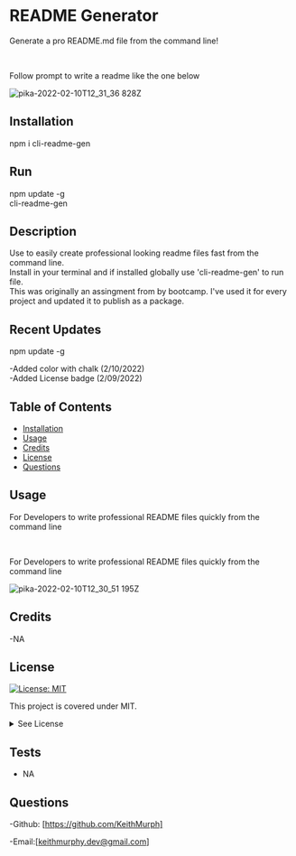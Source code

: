#  README Generator
Generate a pro README.md file from the command line!

<br>

Follow prompt to write a readme like the one below

![pika-2022-02-10T12_31_36 828Z](https://user-images.githubusercontent.com/85463607/153409187-c0beade1-b9ad-4805-b00c-648800b62ce6.png)


## Installation
npm i cli-readme-gen

  ## Run
  npm update -g
  <br>
  cli-readme-gen




## Description
  Use to easily create professional looking readme files fast from the command line.
  <br>
   Install in your terminal and if installed globally use 'cli-readme-gen' to run file.
  <br>
  This was originally an assingment from by bootcamp. I've used it for every project and updated it to publish as a package. 

  ## Recent Updates
  npm update -g
  <br>
  
  -Added color with chalk (2/10/2022)
  <br>
  -Added License badge (2/09/2022)

## Table of Contents
  - [Installation](#howToInstall)
  - [Usage](#usage)
  - [Credits](#credits)
  - [License](#license)
  - [Questions](#questions)



## Usage

For Developers to write professional README files quickly from the command line

<br>

For Developers to write professional README files quickly from the command line

![pika-2022-02-10T12_30_51 195Z](https://user-images.githubusercontent.com/85463607/153409216-e442a25e-bedc-4787-b572-d0f43c2cda77.png)




    

## Credits
  -NA


## License
[![License: MIT](https://img.shields.io/badge/License-MIT-yellow.svg)](https://opensource.org/licenses/MIT)

  
  This project is covered under MIT.
  <details>
    <summary>
      See License
    </summary> 
  
  ```
  Copyright <2022> <Keith Murphy>
  Permission is hereby granted, free of charge, to any person obtaining a copy of this software and associated documentation files (the "Software"), to deal in the Software without restriction, including without limitation the rights to use, copy, modify, merge, publish, distribute, sublicense, and/or sell copies of the Software, and to permit persons to whom the Software is furnished to do so, subject to the following conditions:
  The above copyright notice and this permission notice shall be included in all copies or substantial portions of the Software.
  
  THE SOFTWARE IS PROVIDED "AS IS", WITHOUT WARRANTY OF ANY KIND, EXPRESS OR IMPLIED, INCLUDING BUT NOT LIMITED TO THE WARRANTIES OF MERCHANTABILITY, FITNESS FOR A PARTICULAR PURPOSE AND NONINFRINGEMENT. IN NO EVENT SHALL THE AUTHORS OR COPYRIGHT HOLDERS BE LIABLE FOR ANY CLAIM, DAMAGES OR OTHER LIABILITY, WHETHER IN AN ACTION OF CONTRACT, TORT OR OTHERWISE, ARISING FROM, OUT OF OR IN CONNECTION WITH THE SOFTWARE OR THE USE OR OTHER DEALINGS IN THE SOFTWARE.
  ```
  </details>
  


## Tests

- NA

## Questions

  -Github:
  [https://github.com/KeithMurph]

  -Email:[keithmurphy.dev@gmail.com]
  
  
  
